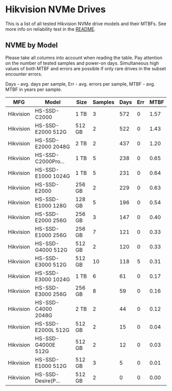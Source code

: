 Hikvision NVMe Drives
=====================

This is a list of all tested Hikvision NVMe drive models and their MTBFs. See more
info on reliability test in the [README](https://github.com/linuxhw/SMART).

NVME by Model
------------

Please take all columns into account when reading the table. Pay attention on the
number of tested samples and power-on days. Simultaneous high values of both MTBF
and errors are possible if only rare drives in the subset encounter errors.

Days - avg. days per sample,
Err  - avg. errors per sample,
MTBF - avg. MTBF in years per sample.

| MFG       | Model              | Size   | Samples | Days  | Err   | MTBF |
|-----------|--------------------|--------|---------|-------|-------|------|
| Hikvision | HS-SSD-C2000       | 1 TB   | 3       | 572   | 0     | 1.57   |
| Hikvision | HS-SSD-E2000 512G  | 512 GB | 2       | 522   | 0     | 1.43   |
| Hikvision | HS-SSD-E2000 2048G | 2 TB   | 2       | 437   | 0     | 1.20   |
| Hikvision | HS-SSD-C2000Pro... | 1 TB   | 5       | 238   | 0     | 0.65   |
| Hikvision | HS-SSD-E1000 1024G | 1 TB   | 5       | 231   | 0     | 0.64   |
| Hikvision | HS-SSD-E2000       | 256 GB | 2       | 229   | 0     | 0.63   |
| Hikvision | HS-SSD-E1000 128G  | 128 GB | 5       | 196   | 0     | 0.54   |
| Hikvision | HS-SSD-E2000 256G  | 256 GB | 3       | 147   | 0     | 0.40   |
| Hikvision | HS-SSD-E1000 256G  | 256 GB | 7       | 121   | 0     | 0.33   |
| Hikvision | HS-SSD-G4000 512G  | 512 GB | 2       | 120   | 0     | 0.33   |
| Hikvision | HS-SSD-E3000 512G  | 512 GB | 10      | 118   | 5     | 0.31   |
| Hikvision | HS-SSD-E3000 1024G | 1 TB   | 6       | 61    | 0     | 0.17   |
| Hikvision | HS-SSD-E3000 256G  | 256 GB | 8       | 59    | 0     | 0.16   |
| Hikvision | HS-SSD-C4000 2048G | 2 TB   | 2       | 44    | 0     | 0.12   |
| Hikvision | HS-SSD-E2000L 512G | 512 GB | 2       | 15    | 0     | 0.04   |
| Hikvision | HS-SSD-G4000E 512G | 512 GB | 2       | 12    | 0     | 0.03   |
| Hikvision | HS-SSD-E1000 512G  | 512 GB | 3       | 5     | 0     | 0.01   |
| Hikvision | HS-SSD-Desire(P... | 512 GB | 2       | 0     | 0     | 0.00   |
